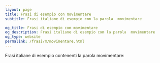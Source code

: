 ```yaml
---
layout: page
title: Frasi di esempio con movimentare 
subtitle: Frasi italiane di esempio con la parola  movimentare

og_title: Frasi di esempio con movimentare 
og_description: Frasi italiane di esempio con la parola  movimentare
og_type: website
permalink: /frasi/m/movimentare.html
---
```


Frasi italiane di esempio contenenti la parola movimentare:


